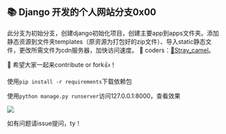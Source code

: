 ﻿## 📚 Django 开发的个人网站分支0x00

此分支为初始分支，创建django初始化项目，创建主要app到apps文件夹。添加静态资源到文件夹templates（原资源为打包好的zip文件）、导入static静态文件，更改所需文件为cdn服务器，加快访问速度。
🐒 coders：[🐫Stray_camel](https://github.com/Freen247)。

🐾 希望大家一起来contribute or fork👍！

使用`pip install -r requirements`下载依赖包

使用`python manage.py runserver`访问127.0.0.1:8000，查看效果

![](https://boywithacoin.cn/static/media/editor/TIM截图20191223084017_20191223084045686778.png)

如有问题请issue提问，ty！
